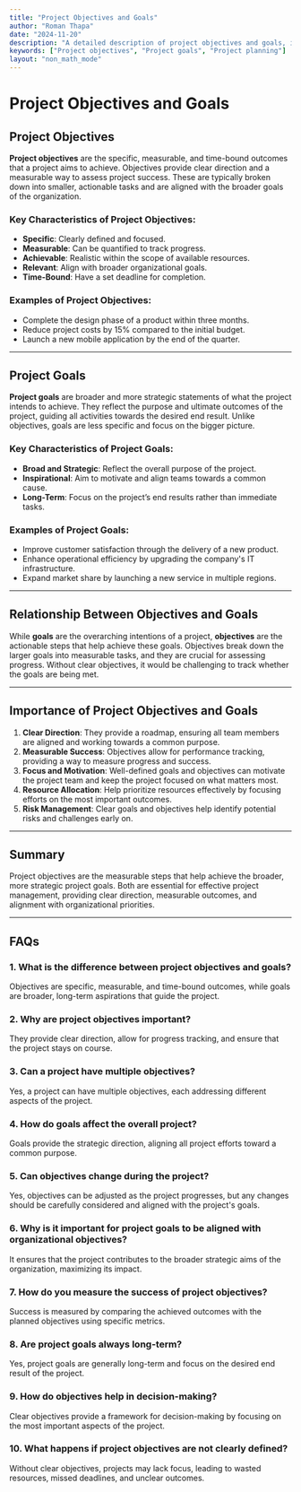 ```yaml
---
title: "Project Objectives and Goals"
author: "Roman Thapa"
date: "2024-11-20"
description: "A detailed description of project objectives and goals, including their importance and how they guide project execution."
keywords: ["Project objectives", "Project goals", "Project planning"]
layout: "non_math_mode"
---
```


# Project Objectives and Goals

## Project Objectives

**Project objectives** are the specific, measurable, and time-bound outcomes that a project aims to achieve. Objectives provide clear direction and a measurable way to assess project success. These are typically broken down into smaller, actionable tasks and are aligned with the broader goals of the organization.

### Key Characteristics of Project Objectives:

- **Specific**: Clearly defined and focused.
- **Measurable**: Can be quantified to track progress.
- **Achievable**: Realistic within the scope of available resources.
- **Relevant**: Align with broader organizational goals.
- **Time-Bound**: Have a set deadline for completion.

### Examples of Project Objectives:

- Complete the design phase of a product within three months.
- Reduce project costs by 15% compared to the initial budget.
- Launch a new mobile application by the end of the quarter.

---

## Project Goals

**Project goals** are broader and more strategic statements of what the project intends to achieve. They reflect the purpose and ultimate outcomes of the project, guiding all activities towards the desired end result. Unlike objectives, goals are less specific and focus on the bigger picture.

### Key Characteristics of Project Goals:

- **Broad and Strategic**: Reflect the overall purpose of the project.
- **Inspirational**: Aim to motivate and align teams towards a common cause.
- **Long-Term**: Focus on the project’s end results rather than immediate tasks.

### Examples of Project Goals:

- Improve customer satisfaction through the delivery of a new product.
- Enhance operational efficiency by upgrading the company's IT infrastructure.
- Expand market share by launching a new service in multiple regions.

---

## Relationship Between Objectives and Goals

While **goals** are the overarching intentions of a project, **objectives** are the actionable steps that help achieve these goals. Objectives break down the larger goals into measurable tasks, and they are crucial for assessing progress. Without clear objectives, it would be challenging to track whether the goals are being met.

---

## Importance of Project Objectives and Goals

1. **Clear Direction**: They provide a roadmap, ensuring all team members are aligned and working towards a common purpose.
2. **Measurable Success**: Objectives allow for performance tracking, providing a way to measure progress and success.
3. **Focus and Motivation**: Well-defined goals and objectives can motivate the project team and keep the project focused on what matters most.
4. **Resource Allocation**: Help prioritize resources effectively by focusing efforts on the most important outcomes.
5. **Risk Management**: Clear goals and objectives help identify potential risks and challenges early on.

---

## Summary

Project objectives are the measurable steps that help achieve the broader, more strategic project goals. Both are essential for effective project management, providing clear direction, measurable outcomes, and alignment with organizational priorities.

---

## FAQs

### 1. What is the difference between project objectives and goals?

Objectives are specific, measurable, and time-bound outcomes, while goals are broader, long-term aspirations that guide the project.

### 2. Why are project objectives important?

They provide clear direction, allow for progress tracking, and ensure that the project stays on course.

### 3. Can a project have multiple objectives?

Yes, a project can have multiple objectives, each addressing different aspects of the project.

### 4. How do goals affect the overall project?

Goals provide the strategic direction, aligning all project efforts toward a common purpose.

### 5. Can objectives change during the project?

Yes, objectives can be adjusted as the project progresses, but any changes should be carefully considered and aligned with the project's goals.

### 6. Why is it important for project goals to be aligned with organizational objectives?

It ensures that the project contributes to the broader strategic aims of the organization, maximizing its impact.

### 7. How do you measure the success of project objectives?

Success is measured by comparing the achieved outcomes with the planned objectives using specific metrics.

### 8. Are project goals always long-term?

Yes, project goals are generally long-term and focus on the desired end result of the project.

### 9. How do objectives help in decision-making?

Clear objectives provide a framework for decision-making by focusing on the most important aspects of the project.

### 10. What happens if project objectives are not clearly defined?

Without clear objectives, projects may lack focus, leading to wasted resources, missed deadlines, and unclear outcomes.

